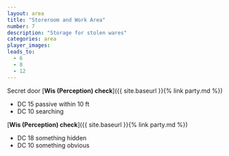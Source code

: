 ```yaml
---
layout: area
title: "Storeroom and Work Area"
number: 7
description: "Storage for stolen wares"
categories: area
player_images:
leads_to:
  - 6
  - 8
  - 12
---
```



Secret door [**Wis (Perception) check**]({{ site.baseurl }}{% link party.md %})
* DC 15 passive within 10 ft
* DC 10 searching

[**Wis (Perception) check**]({{ site.baseurl }}{% link party.md %})
* DC 18 something hidden
* DC 10 something obvious

